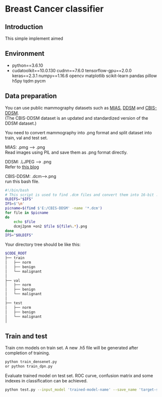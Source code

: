 # Breast Cancer classifier 

## Introduction
This simple implement aimed 

## Environment
- python==3.6.10
- cudatoolkit==10.0.130
cudnn==7.6.0
tensorflow-gpu==2.0.0
keras==2.3.1
numpy==1.16.6
opencv
matplotlib
scikit-learn
pandas
pillow
h5py
tqdm
pycm

## Data preparation
You can use public mammography datasets such as [MIAS](http://peipa.essex.ac.uk/pix/mias/), [DDSM](http://www.eng.usf.edu/cvprg/Mammography/Database.html) and [CBIS-DDSM](https://wiki.cancerimagingarchive.net/display/Public/CBIS-DDSM).  <br>(The CBIS-DDSM dataset is an updated and standardized version of the DDSM dataset.)

You need to convert mammography into .png format and split dataset into train, val and test set.

MIAS: .pmg --> .png<br>Read images using PIL and save them as .png format directly.

DDSM: .LJPEG --> .png<br>Refer to [this blog](https://blog.csdn.net/liuxinghan1998/article/details/91493334?depth_1-utm_source=distribute.pc_relevant.none-task&utm_source=distribute.pc_relevant.none-task)

CBIS-DDSM: .dcm-->.png<br> run this bash file.
````bash
#!/bin/bash
# This script is used to find .dcm files and convert them into 16-bit .png files
OLDIFS="$IFS"
IFS=$'\n'
picname=$(find $'E:/CBIS-DDSM' -name '*.dcm')    
for file in $picname   
do    
	echo $file
	dcmj2pnm +on2 $file ${file%.*}.png	  
done  
IFS="$OLDIFS"
`````````
Your directory tree should be like this:
````bash
$CODE_ROOT
├── train
│   ├── norm
│   ├── benign
│   └── malignant
│  
├── val
│   ├── norm
│   ├── benign
│   └── malignant
│  
├── test
│   ├── norm
│   ├── benign
│   └── malignant
│  
````
Train and test
--------------
Train cnn models on train set. A new .h5 file will be generated after completion of training.
````bash
python train_densenet.py
or python train_dpn.py
````

Evaluate trained model on test set. ROC curve, confusion matrix and some indexes in classification can be achieved.
````bash
python test.py --input_model 'trained-model-name' --save_name 'target-save-name'
````


